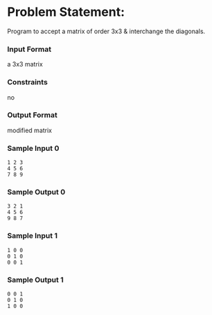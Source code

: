 # Problem Statement:

Program to accept a matrix of order 3x3 & interchange the diagonals.

### Input Format

a 3x3 matrix

### Constraints

no

### Output Format

modified matrix

### Sample Input 0
```
1 2 3
4 5 6
7 8 9
```
### Sample Output 0
```
3 2 1
4 5 6
9 8 7
```
### Sample Input 1
```
1 0 0
0 1 0
0 0 1
```
### Sample Output 1
```
0 0 1
0 1 0
1 0 0
```
